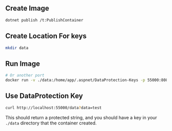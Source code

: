## Create Image

```bash
dotnet publish /t:PublishContainer
```

## Create Location For keys

```bash
mkdir data
```

## Run Image

```bash
# Or another port
docker run -v ./data:/home/app/.aspnet/DataProtection-Keys -p 55000:8080 -d test-docker
```

## Use DataProtection Key

```bash
curl http://localhost:55000/data?data=test
```

This should return a protected string, and you should have a key in your `./data` directory that
the container created.
